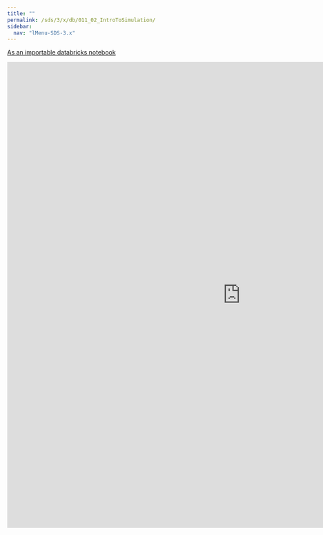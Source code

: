 ```yaml
---
title: ""
permalink: /sds/3/x/db/011_02_IntroToSimulation/
sidebar:
  nav: "lMenu-SDS-3.x"
---
```


[As an importable databricks notebook](https://lamastex.github.io/scalable-data-science/sds/3/x/db/011_02_IntroToSimulation.html)

<iframe src="https://lamastex.github.io/scalable-data-science/sds/3/x/db/011_02_IntroToSimulation.html" width="1080" height="1080" frameborder="0"></iframe>

